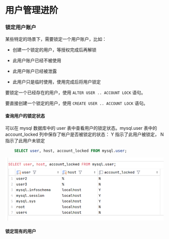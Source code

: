 # 用户管理进阶

### 锁定用户账户

某些特定的场景下，需要锁定一个用户账户，比如：

+ 创建一个锁定的用户，等授权完成后再解锁

+ 此用户账户已经不被使用

+ 此用户账户已经被泄露

+ 此用户只是临时使用，使用完成后将用户锁定

要锁定一个已经存在的用户，使用 `ALTER USER .. ACCOUNT LOCK` 语句。

要直接创建一个锁定的用户，使用 `CREATE USER .. ACCOUNT LOCK` 语句。

#### 查询用户的锁定状态

可以在 mysql 数据库中的 user 表中查看用户的锁定状态。mysql.user 表中的 account_locked 列中保存了帐户是否被锁定的状态： Y 指示了此用户被锁定， N 指示了此用户未锁定

```sql
    SELECT user, host, account_locked FROM mysql.user;
```

![](./img/5-2-1.png)

#### 锁定现有的用户

```sql

```



